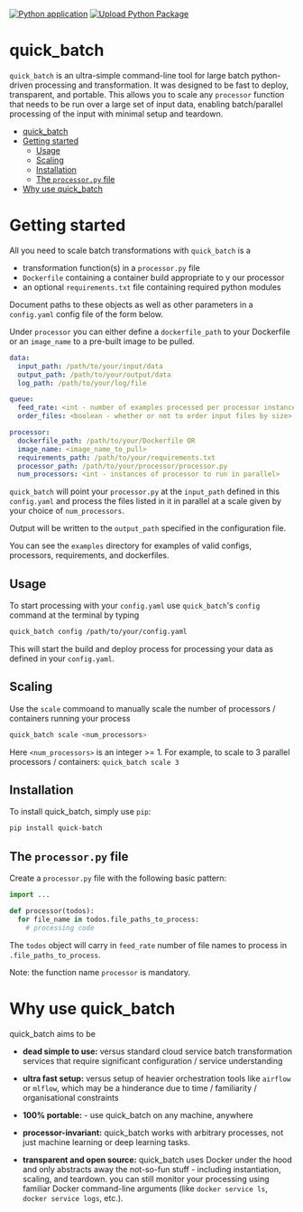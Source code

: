 [![Python application](https://github.com/jermwatt/quick_batch/actions/workflows/python-app.yml/badge.svg)](https://github.com/jermwatt/quick_batch/actions/workflows/python-app.yml)
[![Upload Python Package](https://github.com/jermwatt/quick_batch/actions/workflows/python-publish.yml/badge.svg)](https://github.com/jermwatt/quick_batch/actions/workflows/python-publish.yml)

# quick_batch

`quick_batch` is an ultra-simple command-line tool for large batch python-driven processing and transformation.  It was designed to be fast to deploy, transparent, and portable.  This allows you to scale any `processor` function that needs to be run over a large set of input data, enabling batch/parallel processing of the input with minimal setup and teardown.


- [quick\_batch](#quick_batch)
- [Getting started](#getting-started)
  - [Usage](#usage)
  - [Scaling](#scaling)
  - [Installation](#installation)
  - [The `processor.py` file](#the-processorpy-file)
- [Why use quick\_batch](#why-use-quick_batch)

# Getting started

All you need to scale batch transformations with `quick_batch` is a

- transformation function(s) in a `processor.py` file
- `Dockerfile` containing a container build appropriate to y our processor
- an optional `requirements.txt` file containing required python modules

Document paths to these objects as well as other parameters in a `config.yaml` config file of the form below.  

Under `processor` you can either define a `dockerfile_path` to your Dockerfile or an `image_name` to a pre-built image to be pulled. 


```yaml
data:
  input_path: /path/to/your/input/data
  output_path: /path/to/your/output/data
  log_path: /path/to/your/log/file

queue:
  feed_rate: <int - number of examples processed per processor instance>
  order_files: <boolean - whether or not to order input files by size>

processor:
  dockerfile_path: /path/to/your/Dockerfile OR
  image_name: <image_name_to_pull>
  requirements_path: /path/to/your/requirements.txt
  processor_path: /path/to/your/processor/processor.py
  num_processors: <int - instances of processor to run in parallel>

```

`quick_batch` will point your `processor.py` at the `input_path` defined in this `config.yaml` and process the files listed in it in parallel at a scale given by your choice of `num_processors`.  

Output will be written to the `output_path` specified in the configuration file.

You can see the `examples` directory for examples of valid configs, processors, requirements, and dockerfiles.


## Usage

To start processing with your `config.yaml` use `quick_batch`'s `config` command at the terminal by typing

```bash
quick_batch config /path/to/your/config.yaml
```

This will start the build and deploy process for processing your data as defined in your `config.yaml`.

## Scaling

Use the `scale` commoand to manually scale the number of processors / containers running your process

```bash
quick_batch scale <num_processors> 
```

Here `<num_processors>` is an integer >= 1.   For example, to scale to 3 parallel processors / containers: `quick_batch scale 3`

## Installation

To install quick_batch, simply use `pip`:

```bash
pip install quick-batch
```

## The `processor.py` file

Create a `processor.py` file with the following basic pattern:

```python
import ...

def processor(todos):
  for file_name in todos.file_paths_to_process:
    # processing code
```

The `todos` object will carry in `feed_rate` number of file names to process in `.file_paths_to_process`.  

Note: the function name `processor` is mandatory.


# Why use quick_batch

quick_batch aims to be

- **dead simple to use:** versus standard cloud service batch transformation services that require significant configuration / service understanding

- **ultra fast setup:** versus setup of heavier orchestration tools like `airflow` or `mlflow`, which may be a hinderance due to time / familiarity / organisational constraints

- **100% portable:** - use quick_batch on any machine, anywhere

- **processor-invariant:** quick_batch works with arbitrary processes, not just machine learning or deep learning tasks.

- **transparent and open source:** quick_batch uses Docker under the hood and only abstracts away the not-so-fun stuff - including instantiation, scaling, and teardown.  you can still monitor your processing using familiar Docker command-line arguments (like `docker service ls`, `docker service logs`, etc.).

